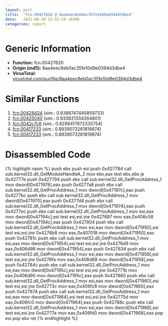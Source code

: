```yaml
---
layout: post
title:  "fcn.00427620 @ 8aa4eec8eb0ac35fe10d9e0394d3dbe4"
date:   2021-08-30 15:52:19 +0300
categories: report
---
```


# Generic Information
- **Function:** fcn.00427620
- **Origin (md5):** 8aa4eec8eb0ac35fe10d9e0394d3dbe4
- **VirusTotal:** [virustotal.com/gui/file/8aa4eec8eb0ac35fe10d9e0394d3dbe4][virustotal_ref]



# Similar Functions

1. [fcn.00428424][similar_1_ref] (sim.: 0.9388747445859733)
2. [fcn.00425040][similar_2_ref] (sim.: 0.933821334264801)
3. [fcn.0042c7c8][similar_3_ref] (sim.: 0.9298417672335754)
4. [fcn.00417233][similar_4_ref] (sim.: 0.8939073261819874)
5. [fcn.00417233][similar_5_ref] (sim.: 0.8939073261819874)


# Disassembled Code

{% highlight nasm %}
push ebx
push esi
push 0x427784
call sub.kernel32.dll_GetModuleHandleA_2
mov ebx,eax
test ebx,ebx
je 0x42777e
push 0x427794
push ebx
call sub.kernel32.dll_GetProcAddress_1
mov dword[0x471978],eax
push 0x4277a8
push ebx
call sub.kernel32.dll_GetProcAddress_1
mov dword[0x47197c],eax
push 0x4277bc
push ebx
call sub.kernel32.dll_GetProcAddress_1
mov dword[0x471970],eax
push 0x4277d4
push ebx
call sub.kernel32.dll_GetProcAddress_1
mov dword[0x471974],eax
push 0x4277ec
push ebx
call sub.kernel32.dll_GetProcAddress_1
mov esi,eax
mov dword[0x47194c],esi
test esi,esi
jne 0x427697
mov eax,0x406c58
mov dword[0x47194c],eax
push 0x427804
push ebx
call sub.kernel32.dll_GetProcAddress_1
mov esi,eax
mov dword[0x471950],esi
test esi,esi
jne 0x4276b8
mov eax,0x407018
mov dword[0x471950],eax
push 0x42781c
push ebx
call sub.kernel32.dll_GetProcAddress_1
mov esi,eax
mov dword[0x471954],esi
test esi,esi
jne 0x4276d9
mov eax,0x406d98
mov dword[0x471954],eax
push 0x427834
push ebx
call sub.kernel32.dll_GetProcAddress_1
mov esi,eax
mov dword[0x471958],esi
test esi,esi
jne 0x4276fa
mov eax,0x406d88
mov dword[0x471958],eax
push 0x42784c
push ebx
call sub.kernel32.dll_GetProcAddress_1
mov esi,eax
mov dword[0x47195c],esi
test esi,esi
jne 0x42771b
mov eax,0x406d90
mov dword[0x47195c],eax
push 0x427860
push ebx
call sub.kernel32.dll_GetProcAddress_1
mov esi,eax
mov dword[0x471960],esi
test esi,esi
jne 0x42773c
mov eax,0x406fc8
mov dword[0x471960],eax
push 0x427874
push ebx
call sub.kernel32.dll_GetProcAddress_1
mov esi,eax
mov dword[0x471964],esi
test esi,esi
jne 0x42775d
mov eax,0x406fc0
mov dword[0x471964],eax
push 0x42788c
push ebx
call sub.kernel32.dll_GetProcAddress_1
mov esi,eax
mov dword[0x471968],esi
test esi,esi
jne 0x42777e
mov eax,0x406fd0
mov dword[0x471968],eax
pop esi
pop ebx
ret 
{% endhighlight %}


[similar_1_ref]: /report/fcn.00428424@27f3ad32e2eddc62e5434f19748fa0be
[similar_2_ref]: /report/fcn.00425040@2ba145d6678d721baeb8d825fab7c600
[similar_3_ref]: /report/fcn.0042c7c8@6635b2bf1f4673ef3a7d242a02608d58
[similar_4_ref]: /report/fcn.00417233@44a756939733df3681808b122b91651f
[similar_5_ref]: /report/fcn.00417233@6e426bd8e348fab7a17ba317fb0f2d87
[virustotal_ref]: https://www.virustotal.com/gui/file/8aa4eec8eb0ac35fe10d9e0394d3dbe4